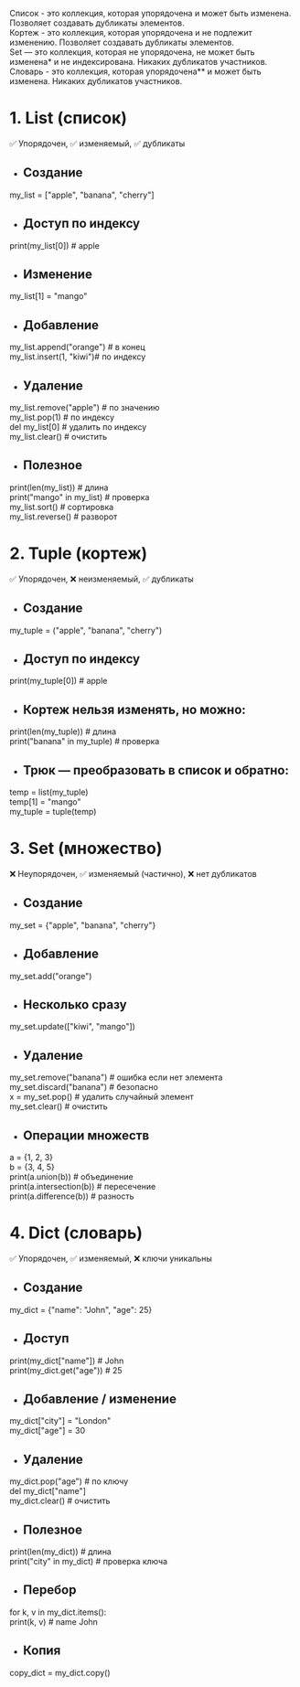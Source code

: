Список - это коллекция, которая упорядочена и может быть изменена. Позволяет создавать дубликаты элементов.  
Кортеж - это коллекция, которая упорядочена и не подлежит изменению. Позволяет создавать дубликаты элементов.  
Set — это коллекция, которая не упорядочена, не может быть изменена* и не индексирована. Никаких дубликатов участников.  
Словарь - это коллекция, которая упорядочена** и может быть изменена. Никаких дубликатов участников.  

# 1. List (список)  

✅ Упорядочен, ✅ изменяемый, ✅ дубликаты  

- ## Создание  
my_list = ["apple", "banana", "cherry"]  

- ## Доступ по индексу  
print(my_list[0])        # apple  

- ## Изменение  
my_list[1] = "mango"  

- ## Добавление  
my_list.append("orange") # в конец  
my_list.insert(1, "kiwi")# по индексу  

- ## Удаление  
my_list.remove("apple")  # по значению  
my_list.pop(1)           # по индексу  
del my_list[0]           # удалить по индексу  
my_list.clear()          # очистить  

- ## Полезное  
print(len(my_list))      # длина  
print("mango" in my_list) # проверка  
my_list.sort()           # сортировка  
my_list.reverse()        # разворот  

# 2. Tuple (кортеж)  

✅ Упорядочен, ❌ неизменяемый, ✅ дубликаты  
  
- ## Создание  
my_tuple = ("apple", "banana", "cherry")  

- ## Доступ по индексу   
print(my_tuple[0])   # apple  

- ## Кортеж нельзя изменять, но можно:  
print(len(my_tuple))     # длина  
print("banana" in my_tuple) # проверка  

- ## Трюк — преобразовать в список и обратно:  
temp = list(my_tuple)  
temp[1] = "mango"  
my_tuple = tuple(temp)  

# 3. Set (множество)  

❌ Неупорядочен, ✅ изменяемый (частично), ❌ нет дубликатов  

- ## Создание  
my_set = {"apple", "banana", "cherry"}  
  
- ## Добавление  
my_set.add("orange")  

- ## Несколько сразу  
my_set.update(["kiwi", "mango"])  
  
- ## Удаление  
my_set.remove("banana")  # ошибка если нет элемента  
my_set.discard("banana") # безопасно  
x = my_set.pop()         # удалить случайный элемент  
my_set.clear()           # очистить  

- ## Операции множеств  
a = {1, 2, 3}  
b = {3, 4, 5}  
print(a.union(b))        # объединение  
print(a.intersection(b)) # пересечение  
print(a.difference(b))   # разность  

# 4. Dict (словарь)  

✅ Упорядочен, ✅ изменяемый, ❌ ключи уникальны  
  
- ## Создание  
my_dict = {"name": "John", "age": 25}  

- ## Доступ  
print(my_dict["name"])        # John  
print(my_dict.get("age"))     # 25  

- ## Добавление / изменение  
my_dict["city"] = "London"  
my_dict["age"] = 30  

- ## Удаление  
my_dict.pop("age")       # по ключу  
del my_dict["name"]  
my_dict.clear()          # очистить  

- ## Полезное  
print(len(my_dict))      # длина   
print("city" in my_dict) # проверка ключа  

- ## Перебор  
for k, v in my_dict.items():  
    print(k, v)  # name John  

- ## Копия  
copy_dict = my_dict.copy()  
  
